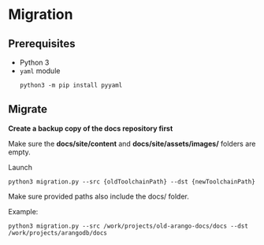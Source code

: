 # Migration

## Prerequisites

- Python 3
- `yaml` module
  ```
  python3 -m pip install pyyaml
  ```

## Migrate

**Create a backup copy of the docs repository first**

Make sure the **docs/site/content** and **docs/site/assets/images/** folders are empty.

Launch
```
python3 migration.py --src {oldToolchainPath} --dst {newToolchainPath}
```

Make sure provided paths also include the docs/ folder.

Example:

```
python3 migration.py --src /work/projects/old-arango-docs/docs --dst /work/projects/arangodb/docs
```
